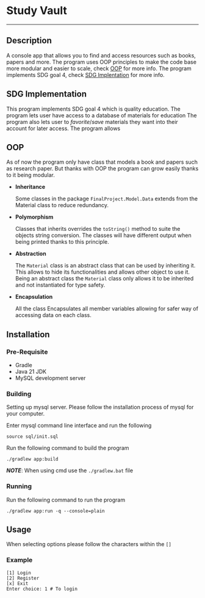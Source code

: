 # Study Vault
***
## Description
A console app that allows you to find and access resources such as books, papers and more.
The program uses OOP principles to make the code base more modular and easier to scale,
check [OOP](#oop) for more info.
The program implements SDG goal 4, check [SDG Implentation](#sdg-implementation) for more info.
## SDG Implementation
This program implements SDG goal 4 which is quality education. 
The program lets user have access to a database of materials for education
The program also lets user to *favorite*/*save* materials they want into 
their account for later access.
The program allows 
## OOP
As of now the program only have class that models a book and papers such as research paper. 
But thanks with OOP the program can grow easily thanks to it being modular.
- **Inheritance**
  
    Some classes in the package `FinalProject.Model.Data` extends from the Material class
    to reduce redundancy.
- **Polymorphism**

    Classes that inherits overrides the `toString()` method to suite the objects string conversion. 
    The classes will have different output when being printed thanks to this principle.
- **Abstraction**

    The `Material` class is an abstract class that can be used by inheriting it. 
    This allows to hide its functionalities and allows other object to use it.
    Being an abstract class the `Material` class only allows it to be inherited and not instantiated for type safety.
- **Encapsulation**

    All the class Encapsulates all member variables allowing for safer way of accessing data on each class.
## Installation
### Pre-Requisite
- Gradle
- Java 21 JDK
- MySQL development server
### Building
Setting up mysql server. Please follow the installation process of mysql for your computer.

Enter mysql command line interface and run the following
```shell
source sql/init.sql
```
Run the following command to build the program
```shell
./gradlew app:build
```

**_NOTE_**: When using cmd use the `./gradlew.bat` file
### Running
Run the following command to run the program
```shell
./gradlew app:run -q --console=plain
```

## Usage
When selecting options please follow the characters within the `[]`

### Example
```
[1] Login
[2] Register
[x] Exit
Enter choice: 1 # To login
```
